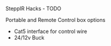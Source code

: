SteppIR Hacks - TODO

Portable and Remote Control box options
* Cat5 interface for control wire
* 24/12v Buck
